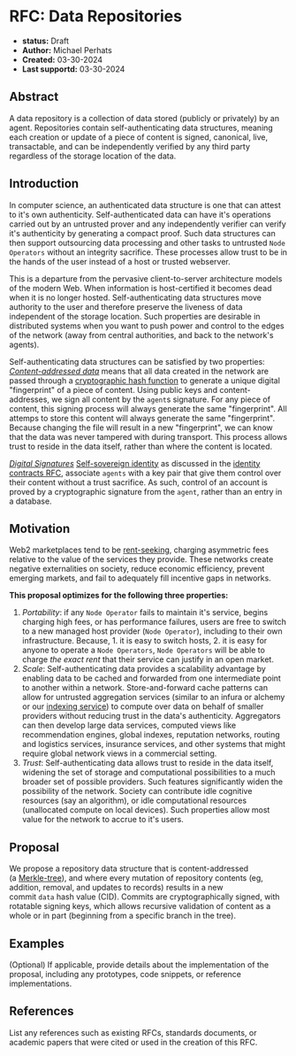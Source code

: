 # RFC: Data Repositories

- **status:** Draft
- **Author:** Michael Perhats
- **Created:** 03-30-2024
- **Last supportd:** 03-30-2024

## Abstract
A data repository is a collection of data stored (publicly or privately) by an agent. Repositories contain self-authenticating data structures, meaning each creation or update of a piece of content is signed, canonical, live, transactable, and can be independently verified by any third party regardless of the storage location of the data.

## Introduction
In computer science, an authenticated data structure is one that can attest to it's own authenticity. Self-authenticated data can have it's operations carried out by an untrusted prover and any independently verifier can verify it's authenticity by generating a compact proof. Such data structures can then support outsourcing data processing and other tasks to untrusted `Node Operators` without an integrity sacrifice. These processes allow trust to be in the hands of the user instead of a host or trusted webserver.  

This is a departure from the pervasive client-to-server architecture models of the modern Web. When information is host-certified it becomes dead when it is no longer hosted. Self-authenticating data structures move authority to the user and therefore preserve the liveness of data independent of the storage location. Such properties are desirable in distributed systems when you want to push power and control to the edges of the network (away from central authorities, and back to the network's agents).

Self-authenticating data structures can be satisfied by two properties:
_[Content-addressed data](https://en.wikipedia.org/wiki/Content-addressable_storage)_ means that all data created in the network are passed through a [cryptographic hash function](https://en.wikipedia.org/wiki/Cryptographic_hash_function) to generate a unique digital "fingerprint" of a piece of content. Using public keys and content-addresses, we sign all content by the `agent`s signature. For any piece of content, this signing process will always generate the same "fingerprint". All attemps to store this content will always generate the same "fingerprint". Because changing the file will result in a new "fingerprint", we can know that the data was never tampered with during transport. This process allows trust to reside in the data itself, rather than where the content is located. 

_[Digital Signatures](https://en.wikipedia.org/wiki/Digital_signature)_ [Self-sovereign identity](https://en.wikipedia.org/wiki/Self-sovereign_identity) as discussed in the [identity contracts RFC](./00003-identity-contracts.md), associate `agents` with a key pair that give them control over their content without a trust sacrifice. As such, control of an account is proved by a cryptographic signature from the `agent`, rather than an entry in a database.

## Motivation
Web2 marketplaces tend to be [rent-seeking](https://en.wikipedia.org/wiki/Rent-seeking), charging asymmetric fees relative to the value of the services they provide. These networks create negative externalities on society, reduce economic efficiency, prevent emerging markets, and fail to adequately fill incentive gaps in networks. 

**This proposal optimizes for the following three properties:**
1. *Portability*: if any `Node Operator` fails to maintain it's service, begins charging high fees, or has performance failures, users are free to switch to a new managed host provider (`Node Operator`), including to their own infrastructure. Because, 1. it is easy to switch hosts, 2. it is easy for anyone to operate a `Node Operators`, `Node Operators` will be able to charge *the exact rent* that their service can justify in an open market. 
2. *Scale*: Self-authenticating data provides a scalability advantage by enabling data to be cached and forwarded from one intermediate point to another within a network. Store-and-forward cache patterns can allow for untrusted aggregation services (similar to an infura or alchemy or our [indexing service](../apps/registry-indexing-service/)) to compute over data on behalf of smaller providers without reducing trust in the data's authenticity. Aggregators can then develop large data services, computed views like recommendation engines, global indexes, reputation networks, routing and logistics services, insurance services, and other systems that might require global network views in a commercial setting.
3. *Trust*: Self-authenticating data allows trust to reside in the data itself, widening the set of storage and computational possibilities to a much broader set of possible providers. Such features significantly widen the possibility of the network. Society can contribute idle cognitive resources (say an algorithm), or idle computational resources (unallocated compute on local devices). Such properties allow most value for the network to accrue to it's users. 

## Proposal
We propose a repository data structure that is content-addressed (a [Merkle-tree](https://en.wikipedia.org/wiki/Merkle_tree)), and where every mutation of repository contents (eg, addition, removal, and updates to records) results in a new commit `data` hash value (CID). Commits are cryptographically signed, with rotatable signing keys, which allows recursive validation of content as a whole or in part (beginning from a specific branch in the tree).

## Examples

(Optional) If applicable, provide details about the implementation of the proposal, including any prototypes, code snippets, or reference implementations.

## References

List any references such as existing RFCs, standards documents, or academic papers that were cited or used in the creation of this RFC.

